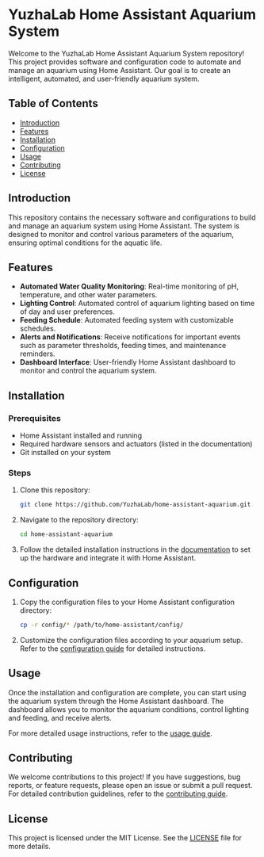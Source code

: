 # YuzhaLab Home Assistant Aquarium System

Welcome to the YuzhaLab Home Assistant Aquarium System repository! This project provides software and configuration code to automate and manage an aquarium using Home Assistant. Our goal is to create an intelligent, automated, and user-friendly aquarium system.

## Table of Contents

- [Introduction](#introduction)
- [Features](#features)
- [Installation](#installation)
- [Configuration](#configuration)
- [Usage](#usage)
- [Contributing](#contributing)
- [License](#license)

## Introduction

This repository contains the necessary software and configurations to build and manage an aquarium system using Home Assistant. The system is designed to monitor and control various parameters of the aquarium, ensuring optimal conditions for the aquatic life.

## Features

- **Automated Water Quality Monitoring**: Real-time monitoring of pH, temperature, and other water parameters.
- **Lighting Control**: Automated control of aquarium lighting based on time of day and user preferences.
- **Feeding Schedule**: Automated feeding system with customizable schedules.
- **Alerts and Notifications**: Receive notifications for important events such as parameter thresholds, feeding times, and maintenance reminders.
- **Dashboard Interface**: User-friendly Home Assistant dashboard to monitor and control the aquarium system.

## Installation

### Prerequisites

- Home Assistant installed and running
- Required hardware sensors and actuators (listed in the documentation)
- Git installed on your system

### Steps

1. Clone this repository:
    ```bash
    git clone https://github.com/YuzhaLab/home-assistant-aquarium.git
    ```

2. Navigate to the repository directory:
    ```bash
    cd home-assistant-aquarium
    ```

3. Follow the detailed installation instructions in the [documentation](docs/installation.md) to set up the hardware and integrate it with Home Assistant.

## Configuration

1. Copy the configuration files to your Home Assistant configuration directory:
    ```bash
    cp -r config/* /path/to/home-assistant/config/
    ```

2. Customize the configuration files according to your aquarium setup. Refer to the [configuration guide](docs/configuration.md) for detailed instructions.

## Usage

Once the installation and configuration are complete, you can start using the aquarium system through the Home Assistant dashboard. The dashboard allows you to monitor the aquarium conditions, control lighting and feeding, and receive alerts.

For more detailed usage instructions, refer to the [usage guide](docs/usage.md).

## Contributing

We welcome contributions to this project! If you have suggestions, bug reports, or feature requests, please open an issue or submit a pull request. For detailed contribution guidelines, refer to the [contributing guide](CONTRIBUTING.md).

## License

This project is licensed under the MIT License. See the [LICENSE](LICENSE) file for more details.
